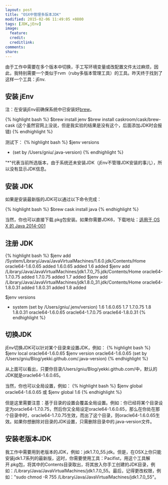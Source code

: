 ```yaml
---
layout: post
title: "OSX中管理多版本JDK"
modified: 2015-02-06 11:49:05 +0800
tags: [JDK,jEnv]
image:
  feature: 
  credit: 
  creditlink: 
comments: 
share: 
---
```

由于工作中需要在多个版本中切换，手工写环境变量或改配置文件太过麻烦，因此，我特别需要一个类似于rvm（ruby多版本管理工具）的工具。昨天终于找到了这样一个工具：jEnv.

## 安装 jEnv
注：在安装jEnv前确保系统中已安装好[brew](http://brew.sh/index_zh-cn.html)。

{% highlight bash %}
$brew install jenv
$brew install caskroom/cask/brew-cask (这个虽然官网上没说，但是我实验的结果是没有这个，后面添加JDK时会报错)
{% endhighlight %}

测试下：
{% highlight bash %}
$jenv versions
* (set by /Users/gniu/.java-version)
{% endhighlight %}

"*"代表当前所选版本，由于系统还未安装JDK（jEnv不管理JDK安装的事儿），所以没有显示JDK信息。

## 安装 JDK
如果是安装最新版的JDK可以通过以下命令完成：

{% highlight bash %}
$brew cask install java
{% endhighlight %}

当然，你也可以直接下载.pkg包安装。如果你需要JDK6，下载地址：[适用于 OS X 的 Java 2014-001](http://support.apple.com/kb/DL1572)

## 注册 JDK
{% highlight bash %}
$jenv add /System/Library/Java/JavaVirtualMachines/1.6.0.jdk/Contents/Home
oracle64-1.6.0.65 added
1.6.0.65 added
1.6 added
$jenv add /Library/Java/JavaVirtualMachines/jdk1.7.0_75.jdk/Contents/Home
oracle64-1.7.0.75 added
1.7.0.75 added
1.7 added
$jenv add /Library/Java/JavaVirtualMachines/jdk1.8.0_31.jdk/Contents/Home
oracle64-1.8.0.31 added
1.8.0.31 added
1.8 added

$jenv versions
* system (set by /Users/gniu/.jenv/version)
  1.6
  1.6.0.65
  1.7
  1.7.0.75
  1.8
  1.8.0.31
  oracle64-1.6.0.65
  oracle64-1.7.0.75
  oracle64-1.8.0.31
{% endhighlight %}

## 切换JDK
jEnv切换JDK可以针对某个目录来设置JDK，例如：
{% highlight bash %}
$jenv local oracle64-1.6.0.65
$jenv version
oracle64-1.6.0.65 (set by /Users/gniu/Blog/yekki.github.com/.java-version)
{% endhighlight %}

从上面可以看出，只要你目录/Users/gniu/Blog/yekki.github.com/中，默认的JDK就是oracle64-1.6.0.65。

当然，你也可以全局设置，例如：
{% highlight bash %}
$jenv global oracle64-1.6.0.65
或
$jenv global 1.6
{% endhighlight %}

但是这里需要注意：基于目录的设置会覆盖全局设置。例如：你已经将某个目录设定为oracle64-1.7.0.75，然后你又全局设定oracle64-1.6.0.65，那么在你处在那个目录中时，oracle64-1.7.0.75生效，而出了这个目录，则oracle64-1.6.0.65生效。如果你想删除对目录的JDK设置，只需删除目录中的.java-version文件。

## 安装老版本JDK
我工作中需要用到老版本的JDK，例如：jdk1.7.0_55.jdk。但是，在OSX上你只能安装jdk1.7系列的最新版，这时，你需要使用工具：Pacifist，用这个工具解开.pkg包，将其中的Contents目录取出，将其放入你手工创建的JDK目录，例如：/Library/Java/JavaVirtualMachines/jdk1.7.0_55。最后，记得更改权限，例如："sudo chmod -R 755 /Library/Java/JavaVirtualMachines/jdk1.7.0_55"。



